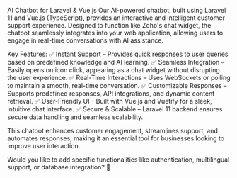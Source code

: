 AI Chatbot for Laravel & Vue.js
Our AI-powered chatbot, built using Laravel 11 and Vue.js (TypeScript), provides an interactive and intelligent customer support experience. Designed to function like Zoho's chat widget, the chatbot seamlessly integrates into your web application, allowing users to engage in real-time conversations with AI assistance.

Key Features:
✅ Instant Support – Provides quick responses to user queries based on predefined knowledge and AI learning.
✅ Seamless Integration – Easily opens on icon click, appearing as a chat widget without disrupting the user experience.
✅ Real-Time Interactions – Uses WebSockets or polling to maintain a smooth, real-time conversation.
✅ Customizable Responses – Supports predefined responses, API integrations, and dynamic content retrieval.
✅ User-Friendly UI – Built with Vue.js and Vuetify for a sleek, intuitive chat interface.
✅ Secure & Scalable – Laravel 11 backend ensures secure data handling and seamless scalability.

This chatbot enhances customer engagement, streamlines support, and automates responses, making it an essential tool for businesses looking to improve user interaction.

Would you like to add specific functionalities like authentication, multilingual support, or database integration? 🚀







